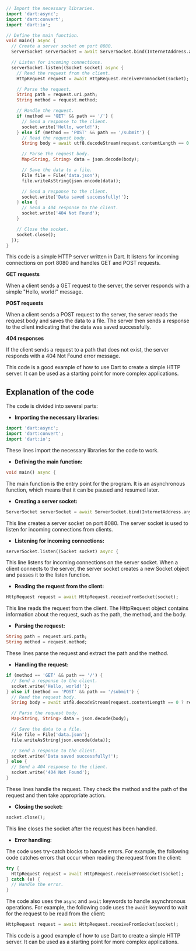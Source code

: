 ```dart
// Import the necessary libraries.
import 'dart:async';
import 'dart:convert';
import 'dart:io';

// Define the main function.
void main() async {
  // Create a server socket on port 8080.
  ServerSocket serverSocket = await ServerSocket.bind(InternetAddress.anyIPv4, 8080);

  // Listen for incoming connections.
  serverSocket.listen((Socket socket) async {
    // Read the request from the client.
    HttpRequest request = await HttpRequest.receiveFromSocket(socket);

    // Parse the request.
    String path = request.uri.path;
    String method = request.method;

    // Handle the request.
    if (method == 'GET' && path == '/') {
      // Send a response to the client.
      socket.write('Hello, world!');
    } else if (method == 'POST' && path == '/submit') {
      // Read the request body.
      String body = await utf8.decodeStream(request.contentLength == 0 ? request.inputStream : request.inputStream.take(request.contentLength));

      // Parse the request body.
      Map<String, String> data = json.decode(body);

      // Save the data to a file.
      File file = File('data.json');
      file.writeAsString(json.encode(data));

      // Send a response to the client.
      socket.write('Data saved successfully!');
    } else {
      // Send a 404 response to the client.
      socket.write('404 Not Found');
    }

    // Close the socket.
    socket.close();
  });
}
```

This code is a simple HTTP server written in Dart. It listens for incoming connections on port 8080 and handles GET and POST requests.

**GET requests**

When a client sends a GET request to the server, the server responds with a simple "Hello, world!" message.

**POST requests**

When a client sends a POST request to the server, the server reads the request body and saves the data to a file. The server then sends a response to the client indicating that the data was saved successfully.

**404 responses**

If the client sends a request to a path that does not exist, the server responds with a 404 Not Found error message.

This code is a good example of how to use Dart to create a simple HTTP server. It can be used as a starting point for more complex applications.

## Explanation of the code

The code is divided into several parts:

* **Importing the necessary libraries:**

```dart
import 'dart:async';
import 'dart:convert';
import 'dart:io';
```

These lines import the necessary libraries for the code to work.

* **Defining the main function:**

```dart
void main() async {
```

The main function is the entry point for the program. It is an asynchronous function, which means that it can be paused and resumed later.

* **Creating a server socket:**

```dart
ServerSocket serverSocket = await ServerSocket.bind(InternetAddress.anyIPv4, 8080);
```

This line creates a server socket on port 8080. The server socket is used to listen for incoming connections from clients.

* **Listening for incoming connections:**

```dart
serverSocket.listen((Socket socket) async {
```

This line listens for incoming connections on the server socket. When a client connects to the server, the server socket creates a new Socket object and passes it to the listen function.

* **Reading the request from the client:**

```dart
HttpRequest request = await HttpRequest.receiveFromSocket(socket);
```

This line reads the request from the client. The HttpRequest object contains information about the request, such as the path, the method, and the body.

* **Parsing the request:**

```dart
String path = request.uri.path;
String method = request.method;
```

These lines parse the request and extract the path and the method.

* **Handling the request:**

```dart
if (method == 'GET' && path == '/') {
  // Send a response to the client.
  socket.write('Hello, world!');
} else if (method == 'POST' && path == '/submit') {
  // Read the request body.
  String body = await utf8.decodeStream(request.contentLength == 0 ? request.inputStream : request.inputStream.take(request.contentLength));

  // Parse the request body.
  Map<String, String> data = json.decode(body);

  // Save the data to a file.
  File file = File('data.json');
  file.writeAsString(json.encode(data));

  // Send a response to the client.
  socket.write('Data saved successfully!');
} else {
  // Send a 404 response to the client.
  socket.write('404 Not Found');
}
```

These lines handle the request. They check the method and the path of the request and then take appropriate action.

* **Closing the socket:**

```dart
socket.close();
```

This line closes the socket after the request has been handled.

* **Error handling:**

The code uses try-catch blocks to handle errors. For example, the following code catches errors that occur when reading the request from the client:

```dart
try {
  HttpRequest request = await HttpRequest.receiveFromSocket(socket);
} catch (e) {
  // Handle the error.
}
```

The code also uses the `async` and `await` keywords to handle asynchronous operations. For example, the following code uses the `await` keyword to wait for the request to be read from the client:

```dart
HttpRequest request = await HttpRequest.receiveFromSocket(socket);
```

This code is a good example of how to use Dart to create a simple HTTP server. It can be used as a starting point for more complex applications.